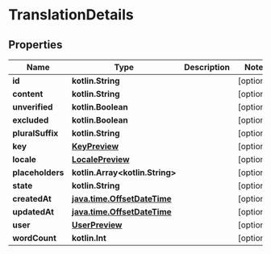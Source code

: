 
# TranslationDetails

## Properties
Name | Type | Description | Notes
------------ | ------------- | ------------- | -------------
**id** | **kotlin.String** |  |  [optional]
**content** | **kotlin.String** |  |  [optional]
**unverified** | **kotlin.Boolean** |  |  [optional]
**excluded** | **kotlin.Boolean** |  |  [optional]
**pluralSuffix** | **kotlin.String** |  |  [optional]
**key** | [**KeyPreview**](KeyPreview.md) |  |  [optional]
**locale** | [**LocalePreview**](LocalePreview.md) |  |  [optional]
**placeholders** | **kotlin.Array&lt;kotlin.String&gt;** |  |  [optional]
**state** | **kotlin.String** |  |  [optional]
**createdAt** | [**java.time.OffsetDateTime**](java.time.OffsetDateTime.md) |  |  [optional]
**updatedAt** | [**java.time.OffsetDateTime**](java.time.OffsetDateTime.md) |  |  [optional]
**user** | [**UserPreview**](UserPreview.md) |  |  [optional]
**wordCount** | **kotlin.Int** |  |  [optional]




